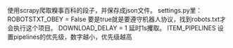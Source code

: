 使用scrapy爬取糗事百科的段子，并保存成json文件。
settings.py里：
    ROBOTSTXT_OBEY = False 要是true就是要遵守机器人协议，找到robots.txt才会执行这个项目。
    DOWNLOAD_DELAY = 1  延时1s攫取。
    ITEM_PIPELINES 设置pipelines的优先级，数字越小，优先级越高
    
